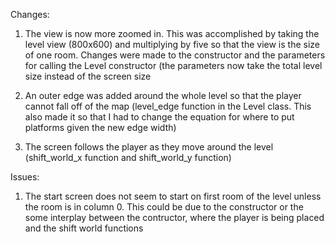 Changes:

1) The view is now more zoomed in.  This was accomplished by taking the level view (800x600) and multiplying by five so that the view is the size of one room.  Changes were made to the constructor and the parameters for calling the Level constructor (the parameters now take the total level size instead of the screen size  

2) An outer edge was added around the whole level so that the player cannot fall off of the map (level_edge function in the Level class.  This also made it so that I had to change the equation for where to put platforms given the new edge width)

3) The screen follows the player as they move around the level (shift_world_x function and shift_world_y function)

Issues:

1) The start screen does not seem to start on first room of the level unless the room is in column 0.  This could be due to the constructor or the some interplay between the contructor, where the player is being placed and the shift world functions
